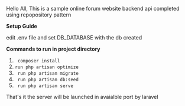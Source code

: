 Hello All,
This is a sample online forum website backend api completed using repopository pattern

**Setup Guide**

edit .env file and set DB_DATABASE with the db created

**Commands to run in project directory**

 1. `` composer install``
 2. `` run php artisan optimize ``
 3. `` run php artisan migrate``
 4. `` run php artisan db:seed``
 5. `` run php artisan serve``

That's it the server will be launched in avaialble port by laravel
